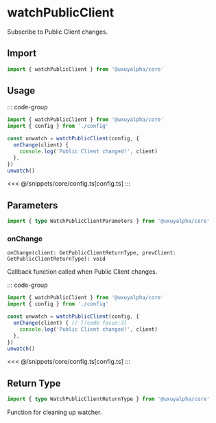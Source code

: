 # watchPublicClient

Subscribe to Public Client changes.

## Import

```ts
import { watchPublicClient } from '@uxuyalpha/core'
```

## Usage

::: code-group
```ts [index.ts]
import { watchPublicClient } from '@uxuyalpha/core'
import { config } from './config'

const unwatch = watchPublicClient(config, {
  onChange(client) {
    console.log('Public Client changed!', client)
  },
})
unwatch()
```
<<< @/snippets/core/config.ts[config.ts]
:::

## Parameters

```ts
import { type WatchPublicClientParameters } from '@uxuyalpha/core'
```

### onChange

`onChange(client: GetPublicClientReturnType, prevClient: GetPublicClientReturnType): void`

Callback function called when Public Client changes.

::: code-group
```ts [index.ts]
import { watchPublicClient } from '@uxuyalpha/core'
import { config } from './config'

const unwatch = watchPublicClient(config, {
  onChange(client) { // [!code focus:3]
    console.log('Public Client changed!', client)
  },
})
unwatch()
```
<<< @/snippets/core/config.ts[config.ts]
:::

## Return Type

```ts
import { type WatchPublicClientReturnType } from '@uxuyalpha/core'
```

Function for cleaning up watcher.
